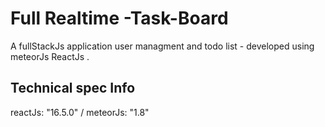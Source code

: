 # Full Realtime -Task-Board
A fullStackJs application user managment and todo list - developed using meteorJs ReactJs .


## Technical spec Info
 reactJs: "16.5.0" / meteorJs: "1.8"
